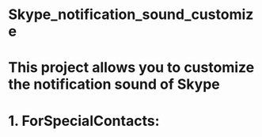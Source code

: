 # Skype_notification_sound_customize
# This project allows you to customize the notification sound of Skype
# 1. ForSpecialContacts:  
